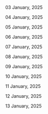 03 January, 2025

04 January, 2025

05 January, 2025

06 January, 2025

07 January, 2025

08 January, 2025

09 January, 2025

10 January, 2025

11 January, 2025

12 January, 2025

13 January, 2025